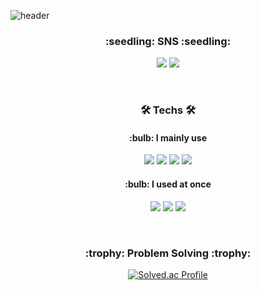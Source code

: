 ![header](https://capsule-render.vercel.app/api?type=slice&color=auto&height=300&section=header&text=JiwonHwang&fontSize=90)

<h3 align="center">:seedling: SNS :seedling:</h3>
<p align="center">
<a href="https://g-batman.tistory.com/" target="_blank"><img src="https://img.shields.io/badge/Tistory-000000?style=flat-squre&logo=tistory&logoColor=white"/></a>
<a href="https://www.instagram.com/g1__7070/" target="_blank"><img src="https://img.shields.io/badge/Instagram-E4405F?style=flat&logo=instagram&logoColor=white"/></a>
</p>

<br>
<h3 align="center">🛠︎ Techs 🛠︎</h3>
<h4 align="center">:bulb: I mainly use</h4>
<p align="center">
<img src="https://img.shields.io/badge/JAVA-007396?style=flat&logo=openjdk&logoColor=white">
<img src="https://img.shields.io/badge/Python-3776AB?style=flat&logo=Python&logoColor=white">
<img src="https://img.shields.io/badge/Spring-6DB33F?style=flat&logo=Spring&logoColor=white">
<img src="https://img.shields.io/badge/mysql-4479A1?style=flat&logo=mysql&logoColor=white">
</p>
<h4 align="center">:bulb: I used at once</h4>
<p align="center">
<img src="https://img.shields.io/badge/C-A8B9CC?style=flat&logo=C&logoColor=white">
<img src="https://img.shields.io/badge/html-E34F26?style=flat&logo=html5&logoColor=white">
<img src="https://img.shields.io/badge/css-1572B6?style=flat&logo=css3&logoColor=white">
</p>

<br>

<p align="center">
<h3 align="center">:trophy: Problem Solving :trophy:</h3>
</p>


<div align="center">

[![Solved.ac Profile](http://mazassumnida.wtf/api/v2/generate_badge?boj=cutty824)](https://solved.ac/cutty824/)
</div>

<!--
**JiwonHwang01/JiwonHwang01** is a ✨ _special_ ✨ repository because its `README.md` (this file) appears on your GitHub profile.

Here are some ideas to get you started:

- 🔭 I’m currently working on ...
- 🌱 I’m currently learning ...
- 👯 I’m looking to collaborate on ...
- 🤔 I’m looking for help with ...
- 💬 Ask me about ...
- 📫 How to reach me: ...
- 😄 Pronouns: ...
- ⚡ Fun fact: ...
-->
